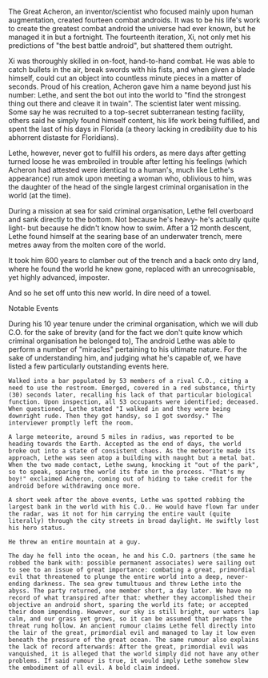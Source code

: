 The Great Acheron, an inventor/scientist who focused mainly upon human augmentation, created fourteen combat androids. It was to be his life's work to create the greatest combat android the universe had ever known, but he managed it in but a fortnight. The fourteenth iteration, Xi, not only met his predictions of "the best battle android", but shattered them outright.

Xi was thoroughly skilled in on-foot, hand-to-hand combat. He was able to catch bullets in the air, break swords with his fists, and when given a blade himself, could cut an object into countless minute pieces in a matter of seconds. Proud of his creation, Acheron gave him a name beyond just his number: Lethe, and sent the bot out into the world to "find the strongest thing out there and cleave it in twain". The scientist later went missing. Some say he was recruited to a top-secret subterranean testing facility, others said he simply found himself content, his life work being fulfilled, and spent the last of his days in Florida (a theory lacking in credibility due to his abhorrent distaste for Floridians).

Lethe, however, never got to fulfill his orders, as mere days after getting turned loose he was embroiled in trouble after letting his feelings (which Acheron had attested were identical to a human's, much like Lethe's appearance) run amok upon meeting a woman who, oblivious to him, was the daughter of the head of the single largest criminal organisation in the world (at the time).

During a mission at sea for said criminal organisation, Lethe fell overboard and sank directly to the bottom. Not because he's heavy- he's actually quite light- but because he didn't know how to swim. After a 12 month descent, Lethe found himself at the searing base of an underwater trench, mere metres away from the molten core of the world.

It took him 600 years to clamber out of the trench and a back onto dry land, where he found the world he knew gone, replaced with an unrecognisable, yet highly advanced, imposter.

And so he set off unto this new world. In dire need of a towel.

Notable Events

During his 10 year tenure under the criminal organisation, which we will dub C.O. for the sake of brevity (and for the fact we don't quite know which criminal organisation he belonged to), The android Lethe was able to perform a number of "miracles" pertaining to his ultimate nature. For the sake of understanding him, and judging what he's capable of, we have listed a few particularly outstanding events here.

    Walked into a bar populated by 53 members of a rival C.O., citing a need to use the restroom. Emerged, covered in a red substance, thirty (30) seconds later, recalling his lack of that particular biological function. Upon inspection, all 53 occupants were identified; deceased. When questioned, Lethe stated "I walked in and they were being downright rude. Then they got handsy, so I got swordsy." The interviewer promptly left the room.

    A large meteorite, around 5 miles in radius, was reported to be heading towards the Earth. Accepted as the end of days, the world broke out into a state of consistent chaos. As the meteorite made its approach, Lethe was seen atop a building with naught but a metal bat. When the two made contact, Lethe swung, knocking it "out of the park", so to speak, sparing the world its fate in the process. "That's my boy!" exclaimed Acheron, coming out of hiding to take credit for the android before withdrawing once more.

    A short week after the above events, Lethe was spotted robbing the largest bank in the world with his C.O.. He would have flown far under the radar, was it not for him carrying the entire vault (quite literally) through the city streets in broad daylight. He swiftly lost his hero status.

    He threw an entire mountain at a guy.

    The day he fell into the ocean, he and his C.O. partners (the same he robbed the bank with: possible permanent associates) were sailing out to see to an issue of great importance: combating a great, primordial evil that threatened to plunge the entire world into a deep, never-ending darkness. The sea grew tumultuous and threw Lethe into the abyss. The party returned, one member short, a day later. We have no record of what transpired after that: whether they accomplished their objective an android short, sparing the world its fate; or accepted their doom impending. However, our sky is still bright, our waters lap calm, and our grass yet grows, so it can be assumed that perhaps the threat rung hollow. An ancient rumour claims Lethe fell directly into the lair of the great, primordial evil and managed to lay it low even beneath the pressure of the great ocean. The same rumour also explains the lack of record afterwards: After the great, primordial evil was vanquished, it is alleged that the world simply did not have any other problems. If said rumour is true, it would imply Lethe somehow slew the embodiment of all evil. A bold claim indeed.